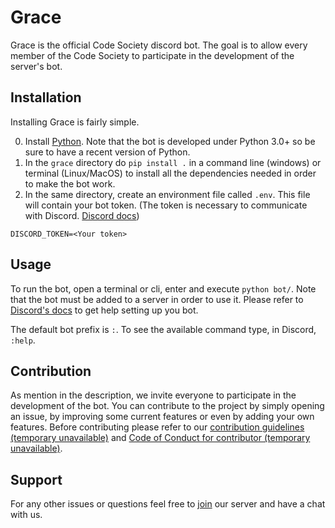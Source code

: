 
# Grace
Grace is the official Code Society discord bot. The goal is to allow every member of the Code Society to participate in the development of the server's bot. 

## Installation
Installing Grace is fairly simple.

0. Install [Python](https://www.python.org/downloads/). Note that the bot is developed under Python 3.0+ so be sure to have a recent version of Python.
1. In the `grace` directory do `pip install .` in a command line (windows) or terminal (Linux/MacOS) to install all the dependencies needed in order to make the bot work. 
2. In the same directory, create an environment file called `.env`. This file will contain your bot token. (The token is necessary to communicate with Discord. [Discord docs](https://discord.com/developers/docs))

```.env
DISCORD_TOKEN=<Your token>
```

## Usage
To run the bot, open a terminal or cli, enter and execute `python bot/`.
Note that the bot must be added to a server in order to use it. Please refer to [Discord's docs](https://discord.com/developers/docs) to get help setting up you bot.

The default bot prefix is `:`. To see the available command type, in Discord, `:help`.

## Contribution
As mention in the description, we invite everyone to participate in the development of the bot. You can contribute to the project by simply opening an issue, by improving some current features or even by adding your own features.
Before contributing please refer to our [contribution guidelines (temporary unavailable)]() and [Code of Conduct for contributor (temporary unavailable)]().

## Support
For any other issues or questions feel free to [join](https://discord.gg/6GEF9H9m) our server and have a chat with us.
